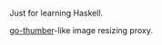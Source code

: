 Just for learning Haskell.

[go-thumber](http://github.com/pixiv/go-thumber)-like image resizing proxy.
